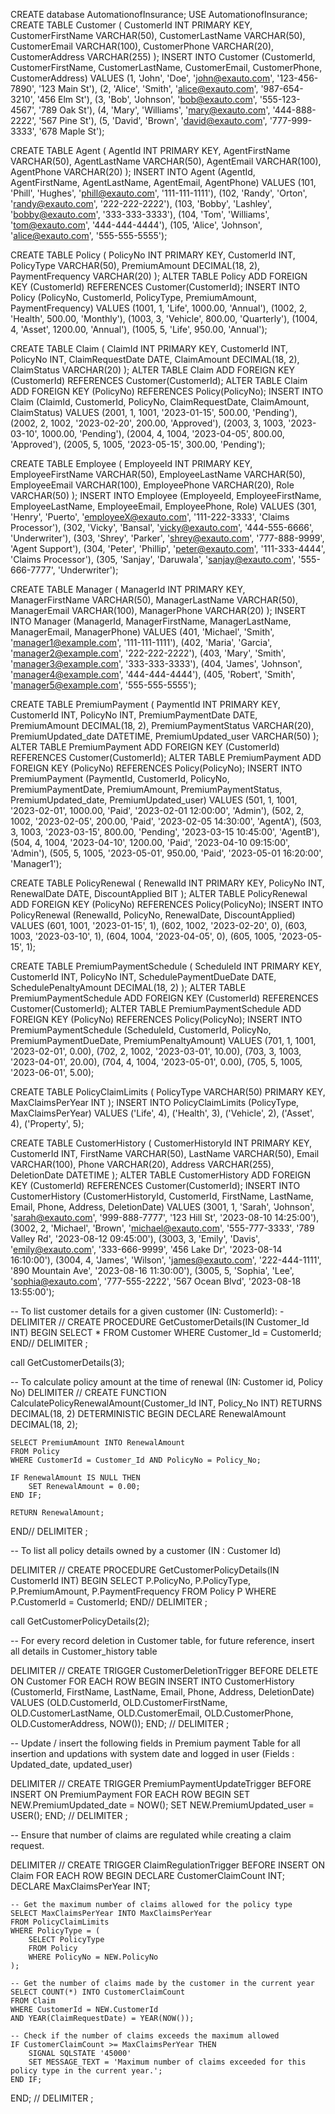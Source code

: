 
CREATE database AutomationofInsurance;
USE AutomationofInsurance;
CREATE TABLE Customer (
    CustomerId INT PRIMARY KEY,
    CustomerFirstName VARCHAR(50),
    CustomerLastName VARCHAR(50),
    CustomerEmail VARCHAR(100),
    CustomerPhone VARCHAR(20),
    CustomerAddress VARCHAR(255)
);
INSERT INTO Customer (CustomerId, CustomerFirstName, CustomerLastName, CustomerEmail, CustomerPhone, CustomerAddress)
VALUES
(1, 'John', 'Doe', 'john@exauto.com', '123-456-7890', '123 Main St'),
(2, 'Alice', 'Smith', 'alice@exauto.com', '987-654-3210', '456 Elm St'),
(3, 'Bob', 'Johnson', 'bob@exauto.com', '555-123-4567', '789 Oak St'),
(4, 'Mary', 'Williams', 'mary@exauto.com', '444-888-2222', '567 Pine St'),
(5, 'David', 'Brown', 'david@exauto.com', '777-999-3333', '678 Maple St');

CREATE TABLE Agent (
    AgentId INT PRIMARY KEY,
    AgentFirstName VARCHAR(50),
    AgentLastName VARCHAR(50),
    AgentEmail VARCHAR(100),
    AgentPhone VARCHAR(20)
);
INSERT INTO Agent (AgentId, AgentFirstName, AgentLastName, AgentEmail, AgentPhone)
VALUES
(101, 'Phill', 'Hughes', 'phill@exauto.com', '111-111-1111'),
(102, 'Randy', 'Orton', 'randy@exauto.com', '222-222-2222'),
(103, 'Bobby', 'Lashley', 'bobby@exauto.com', '333-333-3333'),
(104, 'Tom', 'Williams', 'tom@exauto.com', '444-444-4444'),
(105, 'Alice', 'Johnson', 'alice@exauto.com', '555-555-5555');


CREATE TABLE Policy (
    PolicyNo INT PRIMARY KEY,
    CustomerId INT,
    PolicyType VARCHAR(50),
    PremiumAmount DECIMAL(18, 2),
    PaymentFrequency VARCHAR(20)
);
ALTER TABLE Policy
ADD FOREIGN KEY (CustomerId) REFERENCES Customer(CustomerId);
INSERT INTO Policy (PolicyNo, CustomerId, PolicyType, PremiumAmount, PaymentFrequency)
VALUES
(1001, 1, 'Life', 1000.00, 'Annual'),
(1002, 2, 'Health', 500.00, 'Monthly'),
(1003, 3, 'Vehicle', 800.00, 'Quarterly'),
(1004, 4, 'Asset', 1200.00, 'Annual'),
(1005, 5, 'Life', 950.00, 'Annual');


CREATE TABLE Claim (
    ClaimId INT PRIMARY KEY,
    CustomerId INT,
    PolicyNo INT,
    ClaimRequestDate DATE,
    ClaimAmount DECIMAL(18, 2),
    ClaimStatus VARCHAR(20)
);
ALTER TABLE Claim
ADD FOREIGN KEY (CustomerId) REFERENCES Customer(CustomerId);
ALTER TABLE Claim
ADD FOREIGN KEY (PolicyNo) REFERENCES Policy(PolicyNo);
INSERT INTO Claim (ClaimId, CustomerId, PolicyNo, ClaimRequestDate, ClaimAmount, ClaimStatus)
VALUES
(2001, 1, 1001, '2023-01-15', 500.00, 'Pending'),
(2002, 2, 1002, '2023-02-20', 200.00, 'Approved'),
(2003, 3, 1003, '2023-03-10', 1000.00, 'Pending'),
(2004, 4, 1004, '2023-04-05', 800.00, 'Approved'),
(2005, 5, 1005, '2023-05-15', 300.00, 'Pending');

CREATE TABLE Employee (
    EmployeeId INT PRIMARY KEY,
    EmployeeFirstName VARCHAR(50),
    EmployeeLastName VARCHAR(50),
    EmployeeEmail VARCHAR(100),
    EmployeePhone VARCHAR(20),
    Role VARCHAR(50)
);
INSERT INTO Employee (EmployeeId, EmployeeFirstName, EmployeeLastName, EmployeeEmail, EmployeePhone, Role)
VALUES
(301, 'Henry', 'Puerto', 'employeeX@exauto.com', '111-222-3333', 'Claims Processor'),
(302, 'Vicky', 'Bansal', 'vicky@exauto.com', '444-555-6666', 'Underwriter'),
(303, 'Shrey', 'Parker', 'shrey@exauto.com', '777-888-9999', 'Agent Support'),
(304, 'Peter', 'Phillip', 'peter@exauto.com', '111-333-4444', 'Claims Processor'),
(305, 'Sanjay', 'Daruwala', 'sanjay@exauto.com', '555-666-7777', 'Underwriter');


CREATE TABLE Manager (
    ManagerId INT PRIMARY KEY,
    ManagerFirstName VARCHAR(50),
    ManagerLastName VARCHAR(50),
    ManagerEmail VARCHAR(100),
    ManagerPhone VARCHAR(20)
);
INSERT INTO Manager (ManagerId, ManagerFirstName, ManagerLastName, ManagerEmail, ManagerPhone)
VALUES
(401, 'Michael', 'Smith', 'manager1@example.com', '111-111-1111'),
(402, 'Maria', 'Garcia', 'manager2@example.com', '222-222-2222'),
(403, 'Mary', 'Smith', 'manager3@example.com', '333-333-3333'),
(404, 'James', 'Johnson', 'manager4@example.com', '444-444-4444'),
(405, 'Robert', 'Smith', 'manager5@example.com', '555-555-5555');


CREATE TABLE PremiumPayment (
    PaymentId INT PRIMARY KEY,
    CustomerId INT,
    PolicyNo INT,
    PremiumPaymentDate DATE,
    PremiumAmount DECIMAL(18, 2),
    PremiumPaymentStatus VARCHAR(20),
    PremiumUpdated_date DATETIME,
    PremiumUpdated_user VARCHAR(50)
);
ALTER TABLE PremiumPayment
ADD FOREIGN KEY (CustomerId) REFERENCES Customer(CustomerId);
ALTER TABLE PremiumPayment
ADD FOREIGN KEY (PolicyNo) REFERENCES Policy(PolicyNo);
INSERT INTO PremiumPayment (PaymentId, CustomerId, PolicyNo, PremiumPaymentDate, PremiumAmount, PremiumPaymentStatus, PremiumUpdated_date, PremiumUpdated_user)
VALUES
(501, 1, 1001, '2023-02-01', 1000.00, 'Paid', '2023-02-01 12:00:00', 'Admin'),
(502, 2, 1002, '2023-02-05', 200.00, 'Paid', '2023-02-05 14:30:00', 'AgentA'),
(503, 3, 1003, '2023-03-15', 800.00, 'Pending', '2023-03-15 10:45:00', 'AgentB'),
(504, 4, 1004, '2023-04-10', 1200.00, 'Paid', '2023-04-10 09:15:00', 'Admin'),
(505, 5, 1005, '2023-05-01', 950.00, 'Paid', '2023-05-01 16:20:00', 'Manager1');


CREATE TABLE PolicyRenewal (
    RenewalId INT PRIMARY KEY,
    PolicyNo INT,
    RenewalDate DATE,
    DiscountApplied BIT
);
ALTER TABLE PolicyRenewal
ADD FOREIGN KEY (PolicyNo) REFERENCES Policy(PolicyNo);
INSERT INTO PolicyRenewal (RenewalId, PolicyNo, RenewalDate, DiscountApplied)
VALUES
(601, 1001, '2023-01-15', 1),
(602, 1002, '2023-02-20', 0),
(603, 1003, '2023-03-10', 1),
(604, 1004, '2023-04-05', 0),
(605, 1005, '2023-05-15', 1);

CREATE TABLE PremiumPaymentSchedule (
    ScheduleId INT PRIMARY KEY,
    CustomerId INT,
    PolicyNo INT,
    SchedulePaymentDueDate DATE,
    SchedulePenaltyAmount DECIMAL(18, 2)
);
ALTER TABLE PremiumPaymentSchedule
ADD FOREIGN KEY (CustomerId) REFERENCES Customer(CustomerId);
ALTER TABLE PremiumPaymentSchedule
ADD FOREIGN KEY (PolicyNo) REFERENCES Policy(PolicyNo);
INSERT INTO PremiumPaymentSchedule (ScheduleId, CustomerId, PolicyNo, PremiumPaymentDueDate, PremiumPenaltyAmount)
VALUES
(701, 1, 1001, '2023-02-01', 0.00),
(702, 2, 1002, '2023-03-01', 10.00),
(703, 3, 1003, '2023-04-01', 20.00),
(704, 4, 1004, '2023-05-01', 0.00),
(705, 5, 1005, '2023-06-01', 5.00);

CREATE TABLE PolicyClaimLimits (
    PolicyType VARCHAR(50) PRIMARY KEY,
    MaxClaimsPerYear INT
);
INSERT INTO PolicyClaimLimits (PolicyType, MaxClaimsPerYear)
VALUES
('Life', 4),
('Health', 3),
('Vehicle', 2),
('Asset', 4),
('Property', 5);

CREATE TABLE CustomerHistory (
    CustomerHistoryId INT PRIMARY KEY,
    CustomerId INT,
    FirstName VARCHAR(50),
    LastName VARCHAR(50),
    Email VARCHAR(100),
    Phone VARCHAR(20),
    Address VARCHAR(255),
    DeletionDate DATETIME
);
ALTER TABLE CustomerHistory
ADD FOREIGN KEY (CustomerId) REFERENCES Customer(CustomerId);
INSERT INTO CustomerHistory (CustomerHistoryId, CustomerId, FirstName, LastName, Email, Phone, Address, DeletionDate)
VALUES
(3001, 1, 'Sarah', 'Johnson', 'sarah@exauto.com', '999-888-7777', '123 Hill St', '2023-08-10 14:25:00'),
(3002, 2, 'Michael', 'Brown', 'michael@exauto.com', '555-777-3333', '789 Valley Rd', '2023-08-12 09:45:00'),
(3003, 3, 'Emily', 'Davis', 'emily@exauto.com', '333-666-9999', '456 Lake Dr', '2023-08-14 16:10:00'),
(3004, 4, 'James', 'Wilson', 'james@exauto.com', '222-444-1111', '890 Mountain Ave', '2023-08-16 11:30:00'),
(3005, 5, 'Sophia', 'Lee', 'sophia@exauto.com', '777-555-2222', '567 Ocean Blvd', '2023-08-18 13:55:00');


-- To list customer details for a given customer (IN: CustomerId): - 
DELIMITER //
CREATE PROCEDURE GetCustomerDetails(IN Customer_Id INT)
BEGIN
    SELECT * FROM Customer WHERE Customer_Id = CustomerId;
END//
DELIMITER ;

call GetCustomerDetails(3);

-- To calculate policy amount at the time of renewal (IN: Customer id, Policy No)
DELIMITER //
CREATE FUNCTION CalculatePolicyRenewalAmount(Customer_Id INT, Policy_No INT) RETURNS DECIMAL(18, 2)
DETERMINISTIC
BEGIN
    DECLARE RenewalAmount DECIMAL(18, 2);
    
    SELECT PremiumAmount INTO RenewalAmount
    FROM Policy
    WHERE CustomerId = Customer_Id AND PolicyNo = Policy_No;
    
    IF RenewalAmount IS NULL THEN
        SET RenewalAmount = 0.00;
    END IF;
    
    RETURN RenewalAmount;
END//
DELIMITER ;


-- To list all policy details owned by a customer (IN : Customer Id)

DELIMITER //
CREATE PROCEDURE GetCustomerPolicyDetails(IN CustomerId INT)
BEGIN
    SELECT P.PolicyNo, P.PolicyType, P.PremiumAmount, P.PaymentFrequency
    FROM Policy P
    WHERE P.CustomerId = CustomerId;
END//
DELIMITER ;

call GetCustomerPolicyDetails(2);

--  For every record deletion in Customer table, for future reference,  insert all details in Customer_history table

DELIMITER //
CREATE TRIGGER CustomerDeletionTrigger BEFORE DELETE ON Customer
FOR EACH ROW
BEGIN
    INSERT INTO CustomerHistory (CustomerId, FirstName, LastName, Email, Phone, Address, DeletionDate)
    VALUES (OLD.CustomerId, OLD.CustomerFirstName, OLD.CustomerLastName, OLD.CustomerEmail, OLD.CustomerPhone, OLD.CustomerAddress, NOW());
END;
//
DELIMITER ;

-- Update / insert the following fields in Premium payment Table for all insertion and updations with system date and logged in user (Fields : Updated_date, updated_user)

DELIMITER //
CREATE TRIGGER PremiumPaymentUpdateTrigger BEFORE INSERT ON PremiumPayment
FOR EACH ROW
BEGIN
    SET NEW.PremiumUpdated_date = NOW();
    SET NEW.PremiumUpdated_user = USER();
END;
//
DELIMITER ;

--  Ensure that number of claims are regulated while creating a claim request.

DELIMITER //
CREATE TRIGGER ClaimRegulationTrigger BEFORE INSERT ON Claim
FOR EACH ROW
BEGIN
    DECLARE CustomerClaimCount INT;
    DECLARE MaxClaimsPerYear INT;
    
    -- Get the maximum number of claims allowed for the policy type
    SELECT MaxClaimsPerYear INTO MaxClaimsPerYear
    FROM PolicyClaimLimits
    WHERE PolicyType = (
        SELECT PolicyType
        FROM Policy
        WHERE PolicyNo = NEW.PolicyNo
    );
    
    -- Get the number of claims made by the customer in the current year
    SELECT COUNT(*) INTO CustomerClaimCount
    FROM Claim
    WHERE CustomerId = NEW.CustomerId
    AND YEAR(ClaimRequestDate) = YEAR(NOW());
    
    -- Check if the number of claims exceeds the maximum allowed
    IF CustomerClaimCount >= MaxClaimsPerYear THEN
        SIGNAL SQLSTATE '45000'
        SET MESSAGE_TEXT = 'Maximum number of claims exceeded for this policy type in the current year.';
    END IF;
END;
//
DELIMITER ;
